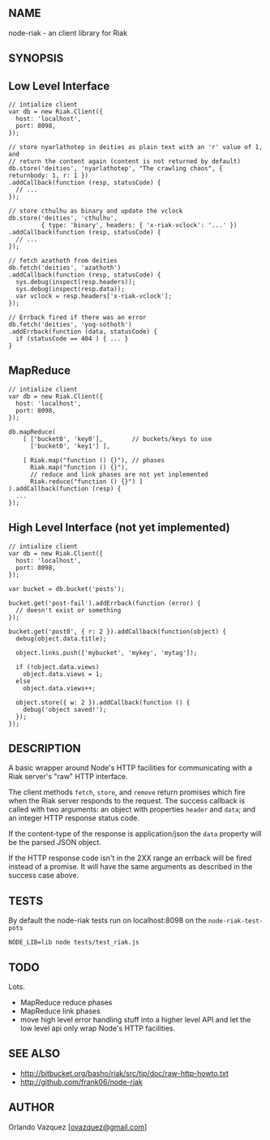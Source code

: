 NAME
----

node-riak - an client library for Riak

SYNOPSIS
--------

Low Level Interface
-------------------

    // intialize client
    var db = new Riak.Client({
      host: 'localhost',
      port: 8098,
    });

    // store nyarlathotep in deities as plain text with an 'r' value of 1, and
    // return the content again (content is not returned by default)
    db.store('deities', 'nyarlathotep', "The crawling chaos", { returnbody: 1, r: 1 })
    .addCallback(function (resp, statusCode) {
      // ...
    });

    // store cthulhu as binary and update the vclock
    db.store('deities', 'cthulhu',
             { type: 'binary', headers: { 'x-riak-vclock': '...' })
    .addCallback(function (resp, statusCode) {
      // ...
    });

    // fetch azathoth from deities
    db.fetch('deities', 'azathoth')
    .addCallback(function (resp, statusCode) {
      sys.debug(inspect(resp.headers));
      sys.debug(inspect(resp.data));
      var vclock = resp.headers['x-riak-vclock'];
    });

    // Errback fired if there was an error
    db.fetch('deities', 'yog-sothoth')
    .addErrback(function (data, statusCode) {
      if (statusCode == 404 ) { ... }
    }

MapReduce
---------

    // intialize client
    var db = new Riak.Client({
      host: 'localhost',
      port: 8098,
    });

    db.mapReduce(
        [ ['bucket0', 'key0'],        // buckets/keys to use
          ['bucket0', 'key1'] ],

        [ Riak.map("function () {}"), // phases
          Riak.map("function () {}"),
          // reduce and link phases are not yet inplemented
          Riak.reduce("function () {}") ]
    ).addCallback(function (resp) {
      ...
    });

High Level Interface (not yet implemented)
------------------------------------------

    // intialize client
    var db = new Riak.Client({
      host: 'localhost',
      port: 8098,
    });

    var bucket = db.bucket('posts');

    bucket.get('post-fail').addErrback(function (error) {
      // doesn't exist or something
    });

    bucket.get('post0', { r: 2 }).addCallback(function(object) {
      debug(object.data.title);

      object.links.push(['mybucket', 'mykey', 'mytag']);

      if (!object.data.views)
        object.data.views = 1;
      else
        object.data.views++;

      object.store({ w: 2 }).addCallback(function () {
        debug('object saved!');
      });
    });


DESCRIPTION
-----------

A basic wrapper around Node's HTTP facilities for communicating with a Riak
server's "raw" HTTP interface.

The client methods `fetch`, `store`, and `remove` return promises which fire
when the Riak server responds to the request.  The success callback is called
with two arguments: an object with properties `header` and `data`; and an
integer HTTP response status code.

If the content-type of the response is application/json the `data` property
will be the parsed JSON object.

If the HTTP response code isn't in the 2XX range an errback will be fired
instead of a promise. It will have the same arguments as described in the
success case above.

TESTS
-----

By default the node-riak tests run on localhost:8098 on the `node-riak-test-pots`

    NODE_LIB=lib node tests/test_riak.js

TODO
----

Lots.

- MapReduce reduce phases
- MapReduce link phases
- move high level error handling stuff into a higher level API and let the low
  level api only wrap Node's HTTP facilities.

SEE ALSO
--------

* http://bitbucket.org/basho/riak/src/tip/doc/raw-http-howto.txt
* http://github.com/frank06/node-riak


AUTHOR
------

Orlando Vazquez [ovazquez@gmail.com]

